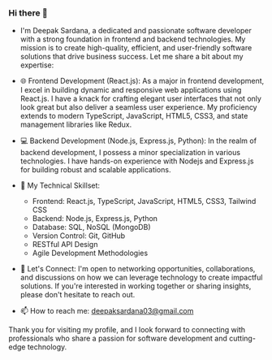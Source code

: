 ### Hi there 👋

- I'm Deepak Sardana, a dedicated and passionate software developer with a strong foundation in frontend and backend technologies. My mission is to create high-quality, efficient, and user-friendly software solutions that drive business success. Let me share a bit about my expertise:

- 🌐 Frontend Development (React.js): As a major in frontend development, I excel in building dynamic and responsive web applications using React.js. I have a knack for crafting elegant user interfaces that not only look great but also deliver a seamless user experience. My proficiency extends to modern TypeScript, JavaScript, HTML5, CSS3, and state management libraries like Redux.

- 💻 Backend Development (Node.js, Express.js, Python): In the realm of backend development, I possess a minor specialization in various technologies. I have hands-on experience with Nodejs and Express.js for building robust and scalable applications. 

- 🔧 My Technical Skillset:
  - Frontend: React.js, TypeScript, JavaScript, HTML5, CSS3, Tailwind CSS
  - Backend: Node.js, Express.js, Python
  - Database: SQL, NoSQL (MongoDB)
  - Version Control: Git, GitHub
  - RESTful API Design
  - Agile Development Methodologies

- 🤝 Let's Connect: I'm open to networking opportunities, collaborations, and discussions on how we can leverage technology to create impactful solutions. If you're interested in working together or sharing insights, please don't hesitate to reach out.

- 📫 How to reach me: deepaksardana03@gmail.com

Thank you for visiting my profile, and I look forward to connecting with professionals who share a passion for software development and cutting-edge technology.
